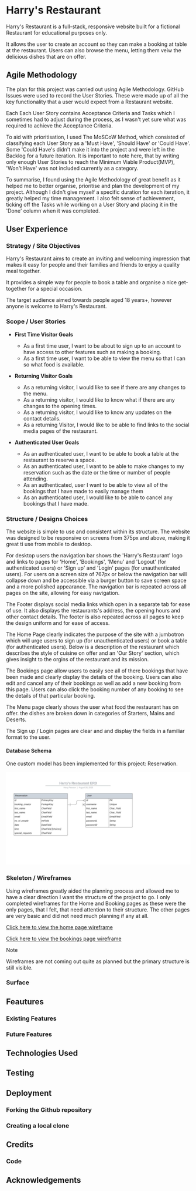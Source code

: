 # Harry's Restaurant
Harry's Restaurant is a full-stack, responsive website built for a fictional Restaurant for educational purposes only.

It allows the user to create an account so they can make a booking at table at the restaurant. Users can also browse the menu, letting them veiw the delicious dishes that are on offer.

## Agile Methodology
The plan for this project was carried out using Agile Methodology. GitHub Issues were used to record the User Stories. These were made up of all the key functionality that a user would expect from a Restaurant website.

Each Each User Story contains Acceptance Criteria and Tasks which I sometimes had to adjust during the process, as I wasn't yet sure what was required to achieve the Acceptance Criteria.

To aid with prioritisation, I used The MoSCoW Method, which consisted of classifying each User Story as a 'Must Have', 'Should Have' or 'Could Have'. Some 'Could Have's didn't make it into the project and were left in the Backlog for a future iteration. It is important to note here, that by writing only enough User Stories to reach the Minimum Viable Product(MVP), 'Won't Have' was not included currently as a category.

To summarise, I found using the Agile Methodology of great benefit as it helped me to better organise, prioritise and plan the development of my project. Although I didn't give myself a specific duration for each iteration, it greatly helped my time management. I also felt sense of achievement, ticking off the Tasks while working on a User Story and placing it in the 'Done' column when it was completed.

## User Experience

### Strategy / Site Objectives
Harry's Restaurant aims to create an inviting and welcoming impression that makes it easy for people and their families and friends to enjoy a quality meal together.

It provides a simple way for people to book a table and organise a nice get-together for a special occasion.

The target audience aimed towards people aged 18 years+, however anyone is welcome to Harry's Restaurant.

### Scope / User Stories

* **First Time Visitor Goals**
    * As a first time user, I want to be about to sign up to an account to have access to other features such as making a booking.
    * As a first time user, I want to be able to view the menu so that I can so what food is available.
            
* **Returning Visitor Goals**            
    * As a returning visitor, I would like to see if there are any changes to the menu.
    * As a returning visitor, I would like to know what if there are any changes to the opening times.
    * As a returning visitor, I would like to know any updates on the contact details.
    * As a returning Visitor, I would like to be able to find links to the social media pages of the restaurant.

* **Authenticated User Goals**
    * As an authenticated user, I want to be able to book a table at the restaurant to reserve a space.
    * As an authenticated user, I want to be able to make changes to my reservation such as the date or the time or number of people attending.
    * As an authenticated, user I want to be able to view all of the bookings that I have made to easily manage them
    * As an authenticated user, I would like to be able to cancel any bookings that I have made.

### Structure / Designs Choices

The website is simple to use and consistent within its structure. The website was designed to be responsive on screens from 375px and above, making it great ti use from mobile to desktop.

For desktop users the navigation bar shows the 'Harry's Restaurant' logo and links to pages for 'Home', 'Bookings', 'Menu' and 'Logout' (for authenticated users) or 'Sign up' and 'Login' pages (for unauthenticated users). For users on a screen size of 767px or below the navigation bar will collapse down and be accessible via a burger button to save screen space and a more polished appearance. The navigation bar is repeated across all pages on the site, allowing for easy navigation.

The Footer displays social media links which open in a separate tab for ease of use. It also displays the restaurants's address, the opening hours and other contact details. The footer is also repeated across all pages to keep the design uniform and for ease of access.

The Home Page clearly indicates the purpose of the site with a jumbotron which will urge users to sign up (for unauthenticated users) or book a table (for authenticated users). Below is a description of the restaurant which describes the style of cuisine on offer and an 'Our Story' section, which gives insight to the orgins of the restaurant and its mission.

The Bookings page allow users to easily see all of there bookings that have been made and clearly display the details of the booking. Users can also edit and cancel any of their bookings as well as add a new booking from this page. Users can also click the booking number of any booking to see the details of that particular booking.

The Menu page clearly shows the user what food the restaurant has on offer. the dishes are broken down in categories of Starters, Mains and Deserts.

The Sign up / Login pages are clear and and display the fields in a familiar format to the user.

#### Database Schema

One custom model has been implemented for this project: Reservation.

![This is an image of my Entity Relatated Diagram](readme_images/harrys_restaurant_erd.jpeg)

### Skeleton / Wireframes

Using wireframes greatly aided the planning process and allowed me to have a clear direction I want the structure of the project to go. I only completed wireframes for the Home and Booking pages as these were the only pages, that I felt, that need attention to their structure. The other pages are very basic and did not need much planning if any at all.

[Click here to view the home page wireframe](readme_images/harrys_restaurant_home_wf.pdf)

[Click here to view the bookings page wireframe](readme_images/harrys_restaurant_bookings_wf.pdf)

> [!NOTE]
> Wireframes are not coming out quite as planned but the primary structure is still visible.

### Surface

## Feautures

### Existing Features

### Future Features

## Technologies Used

## Testing

## Deployment

### Forking the Github repository

### Creating a local clone

## Credits

### Code

## Acknowledgements